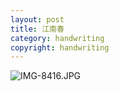 ```yaml
---
layout: post
title: 江南春
category: handwriting
copyright: handwriting
---
```


![IMG-8416.JPG](https://i.loli.net/2020/03/17/FBWMYUDgpKGSr36.jpg)